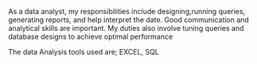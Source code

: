 As a data analyst, my responsibilities include designing,running queries, generating reports, and help interpret the date. Good communication and analytical skills are important. My duties also involve tuning queries and database designs to achieve optimal performance

  The data Analysis tools used are; EXCEL, SQL
